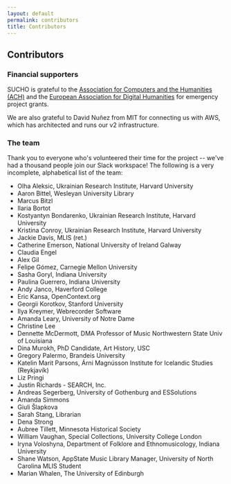 ```yaml
---
layout: default
permalink: contributors
title: Contributors
---
```


## Contributors

### Financial supporters

SUCHO is grateful to the [Association for Computers and the Humanities (ACH)](https://ach.org/) and the [European Association for Digital Humanities](https://eadh.org/) for emergency project grants.

We are also grateful to David Nuñez from MIT for connecting us with AWS, which has architected and runs our v2 infrastructure.

### The team
Thank you to everyone who's volunteered their time for the project -- we've had a thousand people join our Slack workspace! The following is a very incomplete, alphabetical list of the team:

- Olha Aleksic, Ukrainian Research Institute, Harvard University
- Aaron Bittel, Wesleyan University Library
- Marcus Bitzl
- Ilaria Bortot
- Kostyantyn Bondarenko, Ukrainian Research Institute, Harvard University
- Kristina Conroy, Ukrainian Research Institute, Harvard University
- Jackie Davis, MLIS (ret.)
- Catherine Emerson, National University of Ireland Galway
- Claudia Engel
- Alex Gil
- Felipe Gómez, Carnegie Mellon University
- Sasha Goryl, Indiana University
- Paulina Guerrero, Indiana University
- Andy Janco, Haverford College
- Eric Kansa, OpenContext.org
- Georgii Korotkov, Stanford University
- Ilya Kreymer, Webrecorder Software
- Amanda Leary, University of Notre Dame
- Christine Lee
- Dennette McDermott, DMA Professor of Music Northwestern State Univ of Louisiana
- Dina Murokh, PhD Candidate, Art History, USC
- Gregory Palermo, Brandeis University
- Katelin Marit Parsons, Árni Magnússon Institute for Icelandic Studies (Reykjavík)
- Liz Pringi
- Justin Richards -  SEARCH, Inc.
- Andreas Segerberg, University of Gothenburg and ESSolutions 
- Amanda Simmons
- Giuli Šlapkova
- Sarah Stang, Librarian
- Dena Strong
- Aubree Tillett, Minnesota Historical Society
- William Vaughan, Special Collections, University College London
- Iryna Voloshyna, Department of Folklore and Ethnomusicology, Indiana University
- Shane Watson, AppState Music Library Manager, University of North Carolina MLIS Student
- Marian Whalen, The University of Edinburgh 
